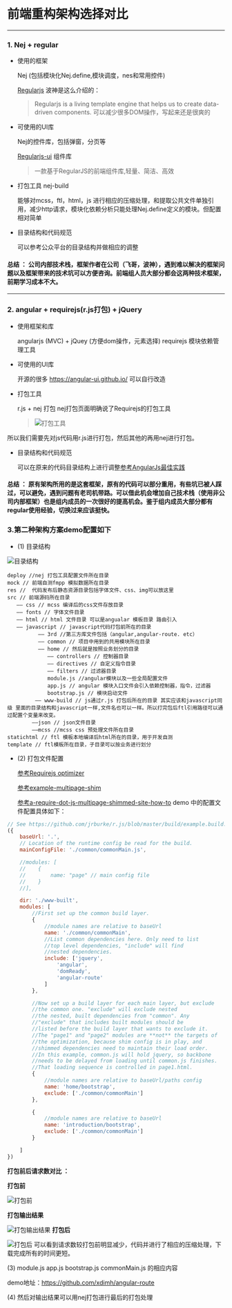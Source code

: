 # 前端重构架构选择对比 
---

### 1. Nej + regular
* 使用的框架

  Nej (包括模块化Nej.define,模块调度，nes和常用控件)
  
  [Regularjs](https://github.com/regularjs/regular) 波神是这么介绍的：
  > Regularjs is a living template engine that helps us to create data-driven components.
  可以减少很多DOM操作，写起来还是很爽的

* 可使用的UI库

  Nej的控件库，包括弹窗，分页等
  
  [Regularjs-ui](http://regular-ui.github.io/index.html) 组件库
  >  一款基于RegularJS的前端组件库,轻量、简洁、高效

* 打包工具 nej-build

  能够对mcss，ftl，html，js 进行相应的压缩处理，和提取公共文件单独引用，减少http请求，模块化依赖分析只能处理Nej.define定义的模块。但配置相对简单
* 目录结构和代码规范

  可以参考公众平台的目录结构并做相应的调整

#### __总结__ ： 公司内部技术栈，框架作者在公司（飞哥，波神），遇到难以解决的框架问题以及框架带来的技术坑可以方便咨询。前端组人员大部分都会这两种技术框架，前期学习成本不大。

---

### 2. angular + requirejs(r.js打包) + jQuery

* 使用框架和库

  angularjs (MVC) + jQuey (方便dom操作，元素选择)
  requirejs 模块依赖管理工具

* 可使用的UI库

  开源的很多 https://angular-ui.github.io/ 可以自行改造

* 打包工具

  r.js + nej 打包 nej打包页面明确说了Requirejs的打包工具

  > ![打包工具](http://7oxjbb.com1.z0.glb.clouddn.com/requirejs%E6%89%93%E5%8C%85.png)



所以我们需要先对js代码用r.js进行打包，然后其他的再用nej进行打包。
* 目录结构和代码规范

  可以在原来的代码目录结构上进行调整[参考AngularJs最佳实践](https://github.com/mgechev/angularjs-style-guide/blob/master/README-zh-cn.md)

#### __总结__ ： 原有架构所用的是这套框架，原有的代码可以部分重用，有些坑已被人踩过，可以避免，遇到问题有老司机带路。可以借此机会增加自己技术栈（使用非公司内部框架）也是组内成员的一次很好的提高机会。鉴于组内成员大部分都有regular使用经验，切换过来应该挺快。

### 3.第二种架构方案demo配置如下

* (1) 目录结构

![目录结构](http://7oxjbb.com1.z0.glb.clouddn.com/%E7%9B%AE%E5%BD%95%E7%BB%93%E6%9E%84.jpg)



```
deploy //nej 打包工具配置文件所在目录
mock // 前端自测fmpp 模拟数据所在目录
res //  代码发布后静态资源目录包括字体文件、css、img可以放这里
src // 前端源码所在目录
   —— css // mcss 编译后的css文件存放目录
   —— fonts // 字体文件目录
   —— html // html 文件目录 可以是angualar 模板目录 路由引入
   —— javascript // javascript代码打包前所在的目录
          —— 3rd //第三方库文件包括（angular,angular-route. etc）
          —— common // 项目中用到的共用模块所在目录
          —— home // 然后就是按照业务划分的目录
             —— controllers // 控制器目录
             —— directives // 自定义指令目录
             —— filters // 过滤器目录
             module.js //angular模块以及一些全局配置文件
             app.js // angular 模块入口文件会引入依赖控制器，指令，过滤器
             bootstrap.js // 模块启动文件
         —— www-build // js通过r.js 打包后所在的目录 其实应该和javascript同级 里面的目录结构和javascript一样,文件名也可以一样。所以打完包后ftl引用路径可以通过配置个变量来改变。
        ——json // json文件目录
        ——mcss //mcss css 预处理文件所在目录
statichtml // ftl 模板本地编译后html所在的目录，用于开发自测
template // ftl模板所在目录，子目录可以按业务进行划分
```
* (2) 打包文件配置

  [参考Requirejs optimizer](http://requirejs.org/docs/optimization.html)
  
  [参考example-multipage-shim](https://github.com/requirejs/example-multipage-shim)
  
  [参考a-require-dot-js-multipage-shimmed-site-how-to](http://robdodson.me/a-require-dot-js-multipage-shimmed-site-how-to/)
  demo 中的配置文件配置具体如下：
```javascript
// See https://github.com/jrburke/r.js/blob/master/build/example.build.js
({
    baseUrl: '.',
    // Location of the runtime config be read for the build.
    mainConfigFile: './common/commonMain.js',

    //modules: [
    //    {
    //        name: "page" // main config file
    //    }
    //],

    dir: './www-built',
    modules: [
        //First set up the common build layer.
        {
            //module names are relative to baseUrl
            name: './common/commonMain',
            //List common dependencies here. Only need to list
            //top level dependencies, "include" will find
            //nested dependencies.
            include: ['jquery',
                'angular',
                'domReady',
                'angular-route'
            ]
        },

        //Now set up a build layer for each main layer, but exclude
        //the common one. "exclude" will exclude nested
        //the nested, built dependencies from "common". Any
        //"exclude" that includes built modules should be
        //listed before the build layer that wants to exclude it.
        //The "page1" and "page2" modules are **not** the targets of
        //the optimization, because shim config is in play, and
        //shimmed dependencies need to maintain their load order.
        //In this example, common.js will hold jquery, so backbone
        //needs to be delayed from loading until common.js finishes.
        //That loading sequence is controlled in page1.html.
        {
            //module names are relative to baseUrl/paths config
            name: 'home/bootstrap',
            exclude: ['./common/commonMain']
        },

        {
            //module names are relative to baseUrl
            name: 'introduction/bootstrap',
            exclude: ['./common/commonMain']
        }

    ]
})
```
__打包前后请求数对比 ：__

__打包前__

![打包前](http://7oxjbb.com1.z0.glb.clouddn.com/before.jpg)


__打包输出结果__

![打包输出结果](http://7oxjbb.com1.z0.glb.clouddn.com/process.jpg)
__打包后__

![打包后](http://7oxjbb.com1.z0.glb.clouddn.com/after.jpg)
可以看到请求数较打包前明显减少，代码并进行了相应的压缩处理，下载完成所有的时间更短。

(3) module.js app.js bootstrap.js commonMain.js 的相应内容

demo地址：https://github.com/xdimh/angular-route

(4) 然后对输出结果可以用nej打包进行最后的打包处理
